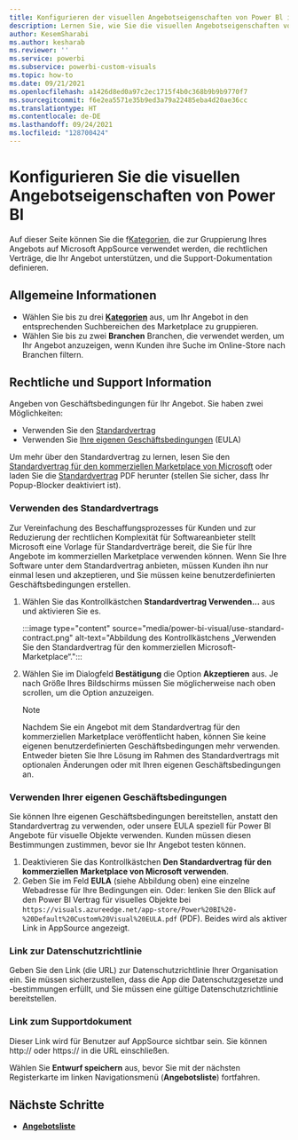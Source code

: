 ```yaml
---
title: Konfigurieren der visuellen Angebotseigenschaften von Power Bl im Partner Center für Microsoft AppSource
description: Lernen Sie, wie Sie die visuellen Angebotseigenschaften von Power Bl im Partner Center für Microsoft AppSource konfigurieren.
author: KesemSharabi
ms.author: kesharab
ms.reviewer: ''
ms.service: powerbi
ms.subservice: powerbi-custom-visuals
ms.topic: how-to
ms.date: 09/21/2021
ms.openlocfilehash: a1426d8ed0a97c2ec1715f4b0c368b9b9b9770f7
ms.sourcegitcommit: f6e2ea5571e35b9ed3a79a22485eba4d20ae36cc
ms.translationtype: HT
ms.contentlocale: de-DE
ms.lasthandoff: 09/24/2021
ms.locfileid: "128700424"
---
```

# <a name="configure-power-bi-visual-offer-properties"></a>Konfigurieren Sie die visuellen Angebotseigenschaften von Power Bl

Auf dieser Seite können Sie die f[Kategorien](/azure/marketplace/categories), die zur Gruppierung Ihres Angebots auf Microsoft AppSource verwendet werden, die rechtlichen Verträge, die Ihr Angebot unterstützen, und die Support-Dokumentation definieren.

## <a name="general-info"></a>Allgemeine Informationen

- Wählen Sie bis zu drei **[Kategorien](/azure/marketplace/categories)** aus, um Ihr Angebot in den entsprechenden Suchbereichen des Marketplace zu gruppieren.
- Wählen Sie bis zu zwei **Branchen** Branchen, die verwendet werden, um Ihr Angebot anzuzeigen, wenn Kunden ihre Suche im Online-Store nach Branchen filtern.

## <a name="legal-and-support-info"></a>Rechtliche und Support Information

Angeben von Geschäftsbedingungen für Ihr Angebot. Sie haben zwei Möglichkeiten:

- Verwenden Sie den [Standardvertrag](#use-the-standard-contract)
- Verwenden Sie [Ihre eigenen Geschäftsbedingungen](#use-your-own-terms-and-conditions) (EULA)

Um mehr über den Standardvertrag zu lernen, lesen Sie den [Standardvertrag für den kommerziellen Marketplace von Microsoft](standard-contract.md) oder laden Sie die [Standardvertrag](https://go.microsoft.com/fwlink/?linkid=2041178) PDF herunter (stellen Sie sicher, dass Ihr Popup-Blocker deaktiviert ist).

### <a name="use-the-standard-contract"></a>Verwenden des Standardvertrags

Zur Vereinfachung des Beschaffungsprozesses für Kunden und zur Reduzierung der rechtlichen Komplexität für Softwareanbieter stellt Microsoft eine Vorlage für Standardverträge bereit, die Sie für Ihre Angebote im kommerziellen Marketplace verwenden können. Wenn Sie Ihre Software unter dem Standardvertrag anbieten, müssen Kunden ihn nur einmal lesen und akzeptieren, und Sie müssen keine benutzerdefinierten Geschäftsbedingungen erstellen.

1. Wählen Sie das Kontrollkästchen **Standardvertrag Verwenden...** aus und aktivieren Sie es.

    :::image type="content" source="media/power-bi-visual/use-standard-contract.png" alt-text="Abbildung des Kontrollkästchens „Verwenden Sie den Standardvertrag für den kommerziellen Microsoft-Marketplace“.":::

1. Wählen Sie im Dialogfeld **Bestätigung** die Option **Akzeptieren** aus. Je nach Größe Ihres Bildschirms müssen Sie möglicherweise nach oben scrollen, um die Option anzuzeigen.

   > [!NOTE]
   > Nachdem Sie ein Angebot mit dem Standardvertrag für den kommerziellen Marketplace veröffentlicht haben, können Sie keine eigenen benutzerdefinierten Geschäftsbedingungen mehr verwenden. Entweder bieten Sie Ihre Lösung im Rahmen des Standardvertrags mit optionalen Änderungen oder mit Ihren eigenen Geschäftsbedingungen an.

### <a name="use-your-own-terms-and-conditions"></a>Verwenden Ihrer eigenen Geschäftsbedingungen

Sie können Ihre eigenen Geschäftsbedingungen bereitstellen, anstatt den Standardvertrag zu verwenden, oder unsere EULA speziell für Power Bl Angebote für visuelle Objekte verwenden. Kunden müssen diesen Bestimmungen zustimmen, bevor sie Ihr Angebot testen können.

1. Deaktivieren Sie das Kontrollkästchen **Den Standardvertrag für den kommerziellen Marketplace von Microsoft verwenden**.
1. Geben Sie im Feld **EULA** (siehe Abbildung oben) eine einzelne Webadresse für Ihre Bedingungen ein. Oder: lenken Sie den Blick auf den Power Bl Vertrag für visuelles Objekte bei `https://visuals.azureedge.net/app-store/Power%20BI%20-%20Default%20Custom%20Visual%20EULA.pdf` (PDF). Beides wird als aktiver Link in AppSource angezeigt.

### <a name="privacy-policy-link"></a>Link zur Datenschutzrichtlinie

Geben Sie den Link (die URL) zur Datenschutzrichtlinie Ihrer Organisation ein. Sie müssen sicherzustellen, dass die App die Datenschutzgesetze und -bestimmungen erfüllt, und Sie müssen eine gültige Datenschutzrichtlinie bereitstellen.

### <a name="support-document-link"></a>Link zum Supportdokument

Dieser Link wird für Benutzer auf AppSource sichtbar sein. Sie können http:// oder https:// in die URL einschließen.

Wählen Sie **Entwurf speichern** aus, bevor Sie mit der nächsten Registerkarte im linken Navigationsmenü (**Angebotsliste**) fortfahren.

## <a name="next-steps"></a>Nächste Schritte

- [**Angebotsliste**](power-bi-visual-offer-listing.md)
